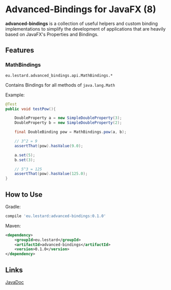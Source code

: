 # Advanced-Bindings for JavaFX (8)

**advanced-bindings** is a collection of useful helpers and custom binding implementations to simplify the 
development of applications that are heavily based on JavaFX's Properties
and Bindings. 

## Features

### MathBindings
`eu.lestard.advanced_bindings.api.MathBindings.*`

Contains Bindings for all methods of `java.lang.Math`

Example:

```java
@Test
public void testPow(){

    DoubleProperty a = new SimpleDoubleProperty(3);
    DoubleProperty b = new SimpleDoubleProperty(2);

    final DoubleBinding pow = MathBindings.pow(a, b);

    // 3^2 = 9
    assertThat(pow).hasValue(9.0);

    a.set(5);
    b.set(3);

    // 5^3 = 125
    assertThat(pow).hasValue(125.0);
}
```

## How to Use

Gradle: 
```groovy
compile 'eu.lestard:advanced-bindings:0.1.0'
```

Maven:
```xml
<dependency>
    <groupId>eu.lestard</groupId>
    <artifactId>advanced-bindings</artifactId>
    <version>0.1.0</version>
</dependency>
```



## Links

[JavaDoc](https://lestard.github.io/advanced-bindings/javadoc/0.1.0/)
